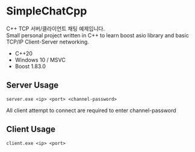 # SimpleChatCpp
C++ TCP 서버/클라이언트 채팅 예제입니다.\
Small personal project written in C++ to learn boost asio library and basic TCP/IP Client-Server networking.

* C++20
* Windows 10 / MSVC
* Boost 1.83.0

## Server Usage
```
server.exe <ip> <port> <channel-password>
```
All client attempt to connect are required to enter channel-password

## Client Usage
```
client.exe <ip> <port>
```
